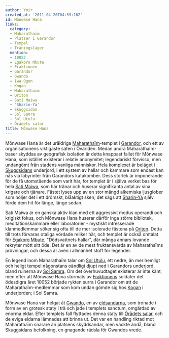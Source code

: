 ```yaml
---
author: Ymir
created_at: '2011-04-20T04:59:16Z'
id: Mônwase Hana
links:
  category:
  - Maharathaïm
  - Platser i Garandor
  - Tempel
  - Träningsläger
  mention:
  - 10052
  - Egakoro Mbute
  - Fraktionen
  - Garandor
  - Gwando
  - Iwa Ogon
  - Kogan
  - Maharathaïm
  - Oriton
  - Sati Maiwa
  - 'Sharin-Ya'
  - Skuggsidan
  - Sol Samra
  - Sol Utulu
  - Örådets salar
title: Mônwase Hana
---
```


Mônwase Hana är det uråldriga [Maharathaïm]-templet i [Garandor], och ett av organisationens
viktigaste säten i Övärlden. Medan andra Maharathaïm-baser skyddas av geografisk isolation är detta
knappast fallet för Mônwase Hana, som istället existerar i relativ anonymitet; legendariskt
förvisso, men undangömt från stadens vanliga människor. Hela komplexet är beläget i [Skuggsidans]
underjord, i ett system av hallar och kammare som endast kan nås via labyrinter från Garandors
katakomber. Dess storlek är imponerande för de få utomstående som varit här, för templet är i själva
verket bas för hela [Sati Maiwa], som här tränar och huserar signifikanta antal av sina krigare och
tjänare. Fästet lyses upp av en stor mängd alkemiska ljusglober som höljer det i ett drömskt,
blåaktigt sken; det sägs att [Sharin-Ya] själv förde dem hit för länge, länge sedan.

Sati Maiwa är en ganska aktiv klan med ett aggressivt modus operandi och krigiskt fokus, och Mônwase
Hana huserar därför inga större bibliotek, meditationskammare eller laboratorier - mystiskt
intresserade klanmedlemmar söker sig ofta till de mer isolerade fästena på [Oriton]. Detta till
trots förvaras otaliga vördade reliker här, och templet är också omtalat för [Egakoro Mbute],
"Dödsvattnets hallar", där många annars lovande rekryter mött sitt öde. Det är en av de mest
fruktansvärda av Maharathaïms prövningar, och dessa är även i allmänhet stoff för legender.

En legend inom Maharathaïm talar om [Sol Utulu], ett nedre, än mer hemligt och heligt tempel
någonstans oändligt djupt ned i Garandors underjord, bland ruinerna av [Sol Samra]. Om det
överhuvudtaget existerar är inte känt, men efter att Mônwase Hana stormats av [Fraktionens] soldater
det ödesdigra året 10052 började rykten surra i Garandor om att de Maharathaïm-medlemmar som kom
undan gömde sig hos [Kogan] i underjorden; i Sol Samra.

Mônwase Hana var helgat åt [Gwando], en av [eldsandarna], som tronade i form av en grotesk staty i
trä och jade i templets sanctum, omgärdad av enorma eldar. Efter templets fall flyttades denna staty
till [Örådets salar], och de eviga eldarna lämnades att brinna ut. Det var en handling riktad mot
Maharathaïm snarare än platsens skyddsandar, men väckte ändå, bland Skuggsidans befolkning, en
gnagande rädsla för Gwandos vrede.

  [Maharathaïm]: Maharathaïm
  [Garandor]: Garandor
  [Skuggsidans]: Skuggsidan
  [Sati Maiwa]: Sati_Maiwa
  [Sharin-Ya]: Sharin-Ya
  [Oriton]: Oriton
  [Egakoro Mbute]: Egakoro_Mbute
  [Sol Utulu]: Sol_Utulu
  [Sol Samra]: Sol_Samra
  [Fraktionens]: Fraktionen
  [Kogan]: Kogan
  [Gwando]: Gwando
  [eldsandarna]: Iwa_Ogon
  [Örådets salar]: Örådets_salar